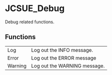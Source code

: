 # JCSUE_Debug

Debug related functions.


## Functions

<table>
  <tr>
    <td>Log</td>
    <td>Log out the INFO message.</td>
  </tr>
  <tr>
    <td>Error</td>
    <td>Log out the ERROR message</td>
  </tr>
  <tr>
    <td>Warning</td>
    <td>Log out the WARNING message.</td>
  </tr>
  <tr></tr>
</table>

